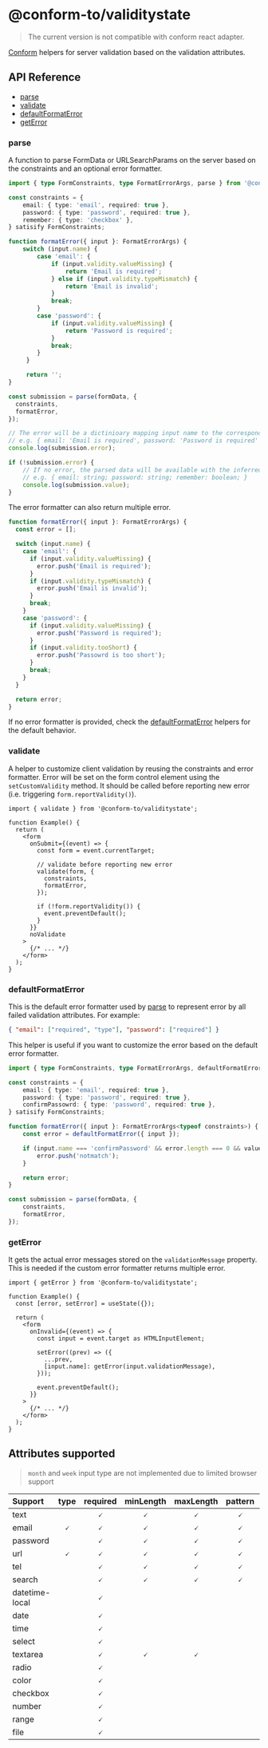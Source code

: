 # @conform-to/validitystate

> The current version is not compatible with conform react adapter.

[Conform](https://github.com/edmundhung/conform) helpers for server validation based on the validation attributes.

<!-- aside -->

## API Reference

- [parse](#parse)
- [validate](#validate)
- [defaultFormatError](#defaultformaterror)
- [getError](#geterror)

<!-- /aside -->

### parse

A function to parse FormData or URLSearchParams on the server based on the constraints and an optional error formatter.

```ts
import { type FormConstraints, type FormatErrorArgs, parse } from '@conform-to/validitystate';

const constraints = {
    email: { type: 'email', required: true },
    password: { type: 'password', required: true },
    remember: { type: 'checkbox' },
} satisify FormConstraints;

function formatError({ input }: FormatErrorArgs) {
    switch (input.name) {
        case 'email': {
            if (input.validity.valueMissing) {
                return 'Email is required';
            } else if (input.validity.typeMismatch) {
                return 'Email is invalid';
            }
            break;
        }
        case 'password': {
            if (input.validity.valueMissing) {
                return 'Password is required';
            }
            break;
        }
     }

     return '';
}

const submission = parse(formData, {
  constraints,
  formatError,
});

// The error will be a dictinioary mapping input name to the corresponding errors
// e.g. { email: 'Email is required', password: 'Password is required' }
console.log(submission.error);

if (!submission.error) {
    // If no error, the parsed data will be available with the inferred type.
    // e.g. { email: string; password: string; remember: boolean; }
    console.log(submission.value);
}
```

The error formatter can also return multiple error.

```ts
function formatError({ input }: FormatErrorArgs) {
  const error = [];

  switch (input.name) {
    case 'email': {
      if (input.validity.valueMissing) {
        error.push('Email is required');
      }
      if (input.validity.typeMismatch) {
        error.push('Email is invalid');
      }
      break;
    }
    case 'password': {
      if (input.validity.valueMissing) {
        error.push('Password is required');
      }
      if (input.validity.tooShort) {
        error.push('Passowrd is too short');
      }
      break;
    }
  }

  return error;
}
```

If no error formatter is provided, check the [defaultFormatError](#defaultformaterror) helpers for the default behavior.

### validate

A helper to customize client validation by reusing the constraints and error formatter. Error will be set on the form control element using the `setCustomValidity` method. It should be called before reporting new error (i.e. triggering `form.reportValidity()`).

```tsx
import { validate } from '@conform-to/validitystate';

function Example() {
  return (
    <form
      onSubmit={(event) => {
        const form = event.currentTarget;

        // validate before reporting new error
        validate(form, {
          constraints,
          formatError,
        });

        if (!form.reportValidity()) {
          event.preventDefault();
        }
      }}
      noValidate
    >
      {/* ... */}
    </form>
  );
}
```

### defaultFormatError

This is the default error formatter used by [parse](#parse) to represent error by all failed validation attributes. For example:

```json
{ "email": ["required", "type"], "password": ["required"] }
```

This helper is useful if you want to customize the error based on the default error formatter.

```ts
import { type FormConstraints, type FormatErrorArgs, defaultFormatError } from '@conform-to/validitystate';

const constraints = {
    email: { type: 'email', required: true },
    password: { type: 'password', required: true },
    confirmPassowrd: { type: 'password', required: true },
} satisify FormConstraints;

function formatError({ input }: FormatErrorArgs<typeof constraints>) {
    const error = defaultFormatError({ input });

    if (input.name === 'confirmPassword' && error.length === 0 && value.password !== value.confirmPassword) {
        error.push('notmatch');
    }

    return error;
}

const submission = parse(formData, {
    constraints,
    formatError,
});
```

### getError

It gets the actual error messages stored on the `validationMessage` property. This is needed if the custom error formatter returns multiple error.

```tsx
import { getError } from '@conform-to/validitystate';

function Example() {
  const [error, setError] = useState({});

  return (
    <form
      onInvalid={(event) => {
        const input = event.target as HTMLInputElement;

        setError((prev) => ({
          ...prev,
          [input.name]: getError(input.validationMessage),
        }));

        event.preventDefault();
      }}
    >
      {/* ... */}
    </form>
  );
}
```

## Attributes supported

> `month` and `week` input type are not implemented due to limited browser support

| Support        | type | required | minLength | maxLength | pattern | min | max | step | multiple |
| :------------- | :--: | :------: | :-------: | :-------: | :-----: | :-: | :-: | :--: | :------: |
| text           |      |    🗸     |     🗸     |     🗸     |    🗸    |     |     |      |          |
| email          |  🗸   |    🗸     |     🗸     |     🗸     |    🗸    |     |     |      |          |
| password       |      |    🗸     |     🗸     |     🗸     |    🗸    |     |     |      |          |
| url            |  🗸   |    🗸     |     🗸     |     🗸     |    🗸    |     |     |      |          |
| tel            |      |    🗸     |     🗸     |     🗸     |    🗸    |     |     |      |          |
| search         |      |    🗸     |     🗸     |     🗸     |    🗸    |     |     |      |          |
| datetime-local |      |    🗸     |           |           |         |  🗸  |  🗸  |  🗸   |          |
| date           |      |    🗸     |           |           |         |  🗸  |  🗸  |  🗸   |          |
| time           |      |    🗸     |           |           |         |  🗸  |  🗸  |  🗸   |          |
| select         |      |    🗸     |           |           |         |     |     |      |    🗸     |
| textarea       |      |    🗸     |     🗸     |     🗸     |         |     |     |      |          |
| radio          |      |    🗸     |           |           |         |     |     |      |          |
| color          |      |    🗸     |           |           |         |     |     |      |          |
| checkbox       |      |    🗸     |           |           |         |     |     |      |          |
| number         |      |    🗸     |           |           |         |  🗸  |  🗸  |  🗸   |          |
| range          |      |    🗸     |           |           |         |  🗸  |  🗸  |  🗸   |          |
| file           |      |    🗸     |           |           |         |     |     |      |    🗸     |
